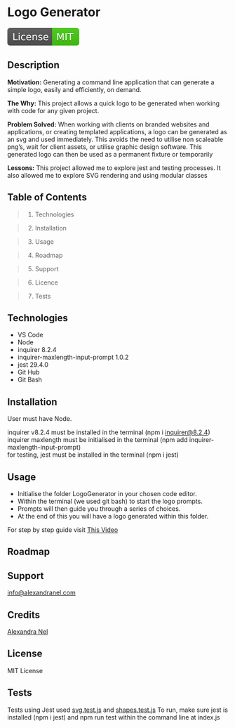 
# Logo Generator
![License Badge](./license-badge.svg)
        
## Description

**Motivation:** Generating a command line application that can generate a simple logo, easily and efficiently, on demand. 

**The Why:** This project allows a quick logo to be generated when working with code for any given project. 

**Problem Solved:** When working with clients on branded websites and applications, or creating templated applications, a logo can be generated as an svg and used immediately. This avoids the need to utilise non scaleable png’s, wait for client assets, or utilise graphic design software. This generated logo can then be used as a permanent fixture or temporarily 

**Lessons:** This project allowed me to explore jest and testing processes. It also allowed me to explore SVG rendering and using modular classes 


## Table of Contents

> 1. Technologies 

> 2. Installation 

> 3. Usage 

> 4. Roadmap 

> 5. Support 

> 6.  Licence 

> 7. Tests 

## Technologies

- VS Code
- Node
- inquirer 8.2.4
- inquirer-maxlength-input-prompt 1.0.2
- jest 29.4.0
- Git Hub
- Git Bash

## Installation
User must have Node.

inquirer v8.2.4 must be installed in the terminal (npm i inquirer@8.2.4)\
inquirer maxlength must be initialised in the terminal (npm add inquirer-maxlength-input-prompt)\
for testing, jest must be installed in the terminal (npm i jest)


## Usage
- Initialise the folder LogoGenerator in your chosen code editor.
- Within the terminal (we used git bash) to start the logo  prompts. 
- Prompts will then guide you through a series of choices.
- At the end of this you will have a logo generated within this folder.

For step by step guide visit [This Video](https://drive.google.com/file/d/1RMeeJ0r1t6X8CX5U8WBaiOf6tvVxrcJP/view?usp=sharing)


## Roadmap

 

## Support

info@alexandranel.com

## Credits

[Alexandra Nel](https://github.com/AlexandraNel/)

## License
        
MIT License

## Tests
Tests using Jest used [svg.test.js](./lib/svg.test.js) and [shapes.test.js](./lib/shapes.test.js)
To run, make sure jest is installed (npm i jest) and npm run test within the command line at index.js

